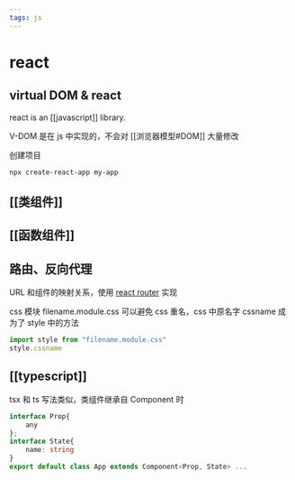 ```yaml
---
tags: js
---
```

# react

## virtual DOM & react

react is an [[javascript]] library.

V-DOM 是在 js 中实现的，不会对 [[浏览器模型#DOM]] 大量修改

创建项目

```shell
npx create-react-app my-app
```
## [[类组件]]
## [[函数组件]]

## 路由、反向代理

URL 和组件的映射关系，使用 [react router](https://github.com/remix-run/react-router) 实现

css 模块 filename.module.css 可以避免 css 重名，css 中原名字 cssname 成为了 style 中的方法

```jsx
import style from "filename.module.css"
style.cssname
```


## [[typescript]]

tsx 和 ts 写法类似，类组件继承自 Component 时

```typescript
interface Prop{
    any
};
interface State{
    name: string
}
export default class App extends Component<Prop, State> ...
```
